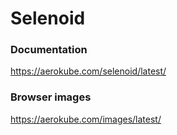 # Selenoid

### Documentation

https://aerokube.com/selenoid/latest/

### Browser images

https://aerokube.com/images/latest/
